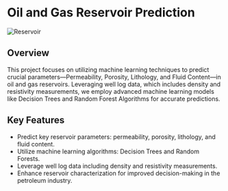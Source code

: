 # Oil and Gas Reservoir Prediction

![Reservoir](reservoir_image.jpg)

## Overview

This project focuses on utilizing machine learning techniques to predict crucial parameters—Permeability, Porosity, Lithology, and Fluid Content—in oil and gas reservoirs. Leveraging well log data, which includes density and resistivity measurements, we employ advanced machine learning models like Decision Trees and Random Forest Algorithms for accurate predictions.

## Key Features

- Predict key reservoir parameters: permeability, porosity, lithology, and fluid content.
- Utilize machine learning algorithms: Decision Trees and Random Forests.
- Leverage well log data including density and resistivity measurements.
- Enhance reservoir characterization for improved decision-making in the petroleum industry.


